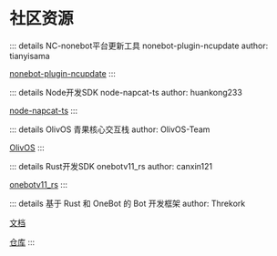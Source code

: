 # 社区资源

::: details NC-nonebot平台更新工具 nonebot-plugin-ncupdate
author: tianyisama

[nonebot-plugin-ncupdate](https://github.com/tianyisama/nonebot-plugin-ncupdate)
:::

::: details Node开发SDK node-napcat-ts
author: huankong233

[node-napcat-ts](https://github.com/huankong233/node-napcat-ts)
:::

::: details OlivOS 青果核心交互栈
author: OlivOS-Team

[OlivOS](https://github.com/OlivOS-Team/OlivOS)
:::

::: details Rust开发SDK onebotv11_rs
author: canxin121

[onebotv11_rs](https://github.com/canxin121/onebotv11_rs)
:::

::: details 基于 Rust 和 OneBot 的 Bot 开发框架
author: Threkork

[文档](https://threkork.github.io/kovi-doc)

[仓库](https://github.com/Threkork/Kovi)
:::